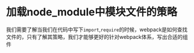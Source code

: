 # 加载node_module中模块文件的策略

我们需要了解当我们在代码中写下`import`,`require`的时候，webpack是如何查找文件的，只有了解其策略，我们才能够更好的针对webpack体系，写出合适的组件
